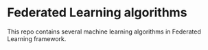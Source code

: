 # Federated Learning algorithms
This repo contains several machine learning algorithms in Federated Learning framework. 

